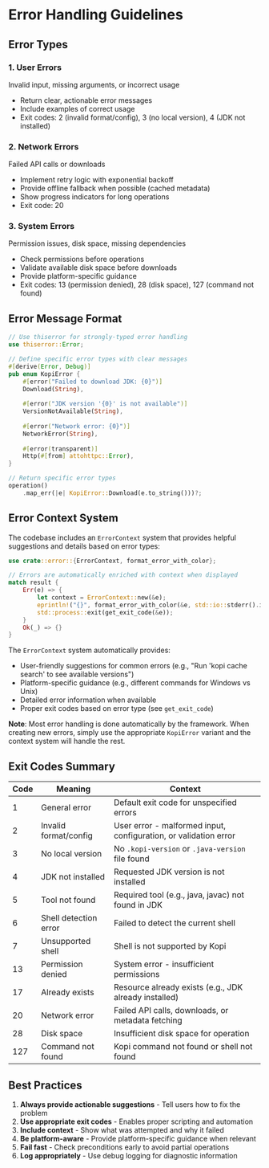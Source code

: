 # Error Handling Guidelines

## Error Types

### 1. User Errors
Invalid input, missing arguments, or incorrect usage
- Return clear, actionable error messages
- Include examples of correct usage
- Exit codes: 2 (invalid format/config), 3 (no local version), 4 (JDK not installed)

### 2. Network Errors
Failed API calls or downloads
- Implement retry logic with exponential backoff
- Provide offline fallback when possible (cached metadata)
- Show progress indicators for long operations
- Exit code: 20

### 3. System Errors
Permission issues, disk space, missing dependencies
- Check permissions before operations
- Validate available disk space before downloads
- Provide platform-specific guidance
- Exit codes: 13 (permission denied), 28 (disk space), 127 (command not found)

## Error Message Format

```rust
// Use thiserror for strongly-typed error handling
use thiserror::Error;

// Define specific error types with clear messages
#[derive(Error, Debug)]
pub enum KopiError {
    #[error("Failed to download JDK: {0}")]
    Download(String),
    
    #[error("JDK version '{0}' is not available")]
    VersionNotAvailable(String),
    
    #[error("Network error: {0}")]
    NetworkError(String),
    
    #[error(transparent)]
    Http(#[from] attohttpc::Error),
}

// Return specific error types
operation()
    .map_err(|e| KopiError::Download(e.to_string()))?;
```

## Error Context System

The codebase includes an `ErrorContext` system that provides helpful suggestions and details based on error types:

```rust
use crate::error::{ErrorContext, format_error_with_color};

// Errors are automatically enriched with context when displayed
match result {
    Err(e) => {
        let context = ErrorContext::new(&e);
        eprintln!("{}", format_error_with_color(&e, std::io::stderr().is_terminal()));
        std::process::exit(get_exit_code(&e));
    }
    Ok(_) => {}
}
```

The `ErrorContext` system automatically provides:
- User-friendly suggestions for common errors (e.g., "Run 'kopi cache search' to see available versions")
- Platform-specific guidance (e.g., different commands for Windows vs Unix)  
- Detailed error information when available
- Proper exit codes based on error type (see `get_exit_code`)

**Note**: Most error handling is done automatically by the framework. When creating new errors, simply use the appropriate `KopiError` variant and the context system will handle the rest.

## Exit Codes Summary

| Code | Meaning | Context |
|------|---------|---------|
| 1 | General error | Default exit code for unspecified errors |
| 2 | Invalid format/config | User error - malformed input, configuration, or validation error |
| 3 | No local version | No `.kopi-version` or `.java-version` file found |
| 4 | JDK not installed | Requested JDK version is not installed |
| 5 | Tool not found | Required tool (e.g., java, javac) not found in JDK |
| 6 | Shell detection error | Failed to detect the current shell |
| 7 | Unsupported shell | Shell is not supported by Kopi |
| 13 | Permission denied | System error - insufficient permissions |
| 17 | Already exists | Resource already exists (e.g., JDK already installed) |
| 20 | Network error | Failed API calls, downloads, or metadata fetching |
| 28 | Disk space | Insufficient disk space for operation |
| 127 | Command not found | Kopi command not found or shell not found |

## Best Practices

1. **Always provide actionable suggestions** - Tell users how to fix the problem
2. **Use appropriate exit codes** - Enables proper scripting and automation
3. **Include context** - Show what was attempted and why it failed
4. **Be platform-aware** - Provide platform-specific guidance when relevant
5. **Fail fast** - Check preconditions early to avoid partial operations
6. **Log appropriately** - Use debug logging for diagnostic information
